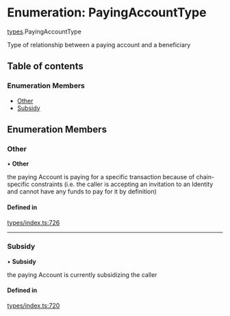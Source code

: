 # Enumeration: PayingAccountType

[types](../wiki/types).PayingAccountType

Type of relationship between a paying account and a beneficiary

## Table of contents

### Enumeration Members

- [Other](../wiki/types.PayingAccountType#other)
- [Subsidy](../wiki/types.PayingAccountType#subsidy)

## Enumeration Members

### Other

• **Other**

the paying Account is paying for a specific transaction because of
  chain-specific constraints (i.e. the caller is accepting an invitation to an Identity
  and cannot have any funds to pay for it by definition)

#### Defined in

[types/index.ts:726](https://github.com/PolymathNetwork/polymesh-sdk/blob/31dfa0dc/src/types/index.ts#L726)

___

### Subsidy

• **Subsidy**

the paying Account is currently subsidizing the caller

#### Defined in

[types/index.ts:720](https://github.com/PolymathNetwork/polymesh-sdk/blob/31dfa0dc/src/types/index.ts#L720)
